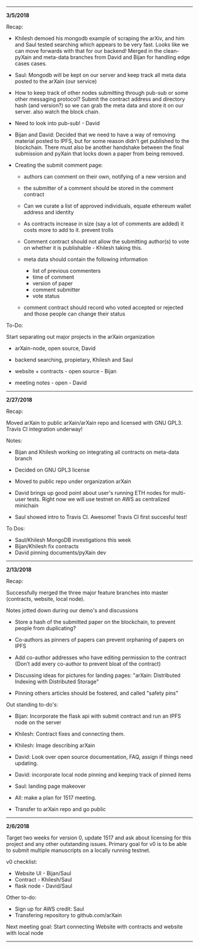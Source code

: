 ------
**3/5/2018**

Recap:

- Khilesh demoed his mongodb example of scraping the arXiv, and him and Saul tested searching which appears to be very fast. Looks like we can move forwards with that for our backend! Merged in the clean-pyXain and meta-data branches from David and Bijan for handling edge cases cases.

- Saul: Mongodb will be kept on our server and keep track all meta data posted to the arXain (our service)

- How to keep track of other nodes submitting through pub-sub or some other messaging protocol? Submit the contract address and directory hash (and version?) so we can grab the meta data and store it on our server. also watch the block chain.

- Need to look into pub-sub! - David

- Bijan and David: Decided that we need to have a way of removing material posted to IPFS, but for some reason didn’t get published to the blockchain. There must also be another handshake between the final submission and pyXain that locks down a paper from being removed.

- Creating the submit comment page:
  - authors can comment on their own, notifying of a new version and 

  - the submitter of a comment should be stored in the comment contract

  - Can we curate a list of approved individuals, equate ethereum wallet address and identity

  - As contracts increase in size (say a lot of comments are added) it costs more to add to it. prevent trolls

  - Comment contract should not allow the submitting author(s) to vote on whether it is publishable - Khilesh taking this.

  - meta data should contain the following information
	   - list of previous commenters
	   - time of comment
	   - version of paper
	   - comment submitter
	   - vote status

  - comment contract should record who voted accepted or rejected and those people can change their status

To-Do:

Start separating out major projects in the arXain organization
	
 - arXain-node, open source,  David 
	
 - backend searching, propietary, Khilesh and Saul
	
 - website + contracts - open source - Bijan
	
 - meeting notes - open  - David

------
**2/27/2018**

Recap:

 Moved arXain to public arXain/arXain repo and licensed with GNU GPL3. Travis CI integration underway!
 
Notes:
* Bijan and Khilesh working on integrating all contracts on meta-data branch

* Decided on GNU GPL3 license

* Moved to public repo under organization arXain

* David brings up good point about user's running ETH nodes for multi-user tests. Right now we will use testnet on AWS as centralized minichain

* Saul showed intro to Travis CI. Awesome! Travis CI first succesful test! 

To Dos:
* Saul/Khilesh MongoDB investigations this week
* Bijan/Khilesh fix contracts
* David pinning documents/pyXain dev

------
**2/13/2018**

Recap:

Successfully merged the three major feature branches into master (contracts, website, local node).

Notes jotted down during our demo's and discussions

* Store a hash of the submitted paper on the blockchain, to prevent people from duplicating?

* Co-authors as pinners of papers can prevent orphaning of papers on IPFS

* Add co-author addresses who have editing permission to the contract (Don’t add every co-author to prevent bloat of the contract)

* Discussing ideas for pictures for landing pages: "arXain: Distributed Indexing with Distributed Storage"

* Pinning others articles should be fostered, and called "safety pins"

Out standing to-do's:

* Bijan: Incorporate the flask api with submit contract and run an IPFS node on the server

* Khilesh: Contract fixes and connecting them. 

* Khilesh: Image describing arXain

* David: Look over open source documentation, FAQ, assign if things need updating.

* David: incorporate local node pinning and keeping track of pinned items

* Saul: landing page makeover

* All: make a plan for 1517 meeting.

* Transfer to arXain repo and go public


------
**2/6/2018**

Target two weeks for version 0, update 1517 and ask about licensing for this project and any other outstanding issues. 
Primary goal for v0 is to be able to submit multiple manuscripts on a locally running testnet.

v0 checklist:
* Website UI - Bijan/Saul
* Contract - Khilesh/Saul
* flask node - David/Saul

Other to-do:
* Sign up for AWS credit: Saul
* Transfering repository to github.com/arXain

Next meeting goal:
Start connecting Website with contracts and website with local node

------
